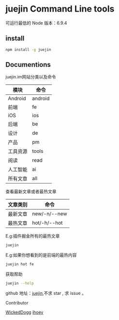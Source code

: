 # juejin Command Line tools

可运行最低的 Node 版本：6.9.4

## install

```bash
npm install -g juejin
```

## Documentions

juejin.im网站分类以及命令

|  模块  |  命令  |
|------- | -------|
|  Android  |  android  |
|  前端  |  fe  |
|  iOS  |  ios  |
|  后端  |  be  |
|  设计  |  de  |
|  产品  |  pm  |
|  工具资源  |  tools  |
|  阅读  |  read  |
|  人工智能  |  ai  |
|  所有文章  |  all  |

查看最新文章或者最热文章

|  文章类别  |  命令  |
|------- | ------- |
|  最新文章  |  new/-n/--new  |
|  最热文章  |  hot/-h/--hot  |

E.g:插件掘金所有的最热文章
```bash
juejin
```

E.g:如果你想看到的是前端的最热内容
```bash
juejin hot fe
```

获取帮助
```bash
juejin --help
```

github 地址：[juejin](https://github.com/cheng2xin/juejin),不求 star , 求 issue 。

Contributor

[WickedDogg](https://github.com/WickedDogg)
[ihoey](https://github.com/ihoey)
